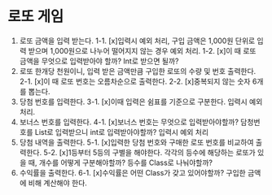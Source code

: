 # 로또 게임
1. 로또 금액을 입력 받는다.
   1-1. [x]입력시 예외 처리, 구입 금액은 1,000원 단위로 입력 받으며 1,000원으로 나누어 떨어지지 않는 경우 예외 처리.
   1-2. [x]이 때 로또 금액을 무엇으로 입력받아야 할까? Int로 받으면 될까?
2. 로또 한개당 천원이니, 입력 받은 금액만큼 구입한 로또의 수량 및 번호 출력한다.
   2-1. [x]이 때 로또 번호는 오름차순으로 출력한다.
   2-2. [x]중복되지 않는 숫자 6개를 뽑는다.
3. 당첨 번호를 입력한다.
   3-1. [x]이때 입력은 쉼표를 기준으로 구분한다. 입력시 예외 처리.
4. 보너스 번호를 입력한다.
   4-1. [x]보너스 번호는 무엇으로 입력받아야할까? 담청번호를 List<Integer>로 입력받으니 int로 입력받아야할까? 입력시 예외 처리
5. 당첨 내역을 출력한다.
   5-1. [x]입력한 당첨 번호와 구매한 로또 번호를 비교하여 출력한다.
   5-2. [x]1등부터 5등의 구별을 해야한다. 각각의 등수에 해당하는 로또가 있을 때, 개수를 어떻게 구분해야할까? 등수를 Class로 나눠야할까?
6. 수익률을 출력한다.
   6-1. [x]수익률은 어떤 Class가 갖고 있어야할까? 구입한 금액에 비해 계산해야 한다.
